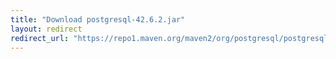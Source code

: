 ```yaml
---
title: "Download postgresql-42.6.2.jar"
layout: redirect
redirect_url: "https://repo1.maven.org/maven2/org/postgresql/postgresql/42.6.2/postgresql-42.6.2.jar"
---
```

